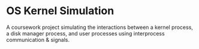 # OS Kernel Simulation
A coursework project simulating the interactions between a kernel process, a disk manager process, and user processes using interprocess communication &amp; signals.
